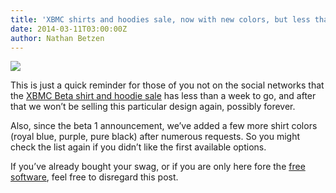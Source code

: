```yaml
---
title: 'XBMC shirts and hoodies sale, now with new colors, but less than a week left'
date: 2014-03-11T03:00:00Z
author: Nathan Betzen
---
```

[![](https://images.teespring.com/shirt_pic/452953/7/314/front.jpg?v=2014-03-04-05-35)](https://teespring.com/xbmcbeta1shirt)

 This is just a quick reminder for those of you not on the social networks that the [XBMC Beta shirt and hoodie sale](https://teespring.com/xbmcbeta1shirt) has less than a week to go, and after that we won’t be selling this particular design again, possibly forever.

 Also, since the beta 1 announcement, we’ve added a few more shirt colors (royal blue, purple, pure black) after numerous requests. So you might check the list again if you didn’t like the first available options.

 If you’ve already bought your swag, or if you are only here fore the [free software](https://kodi.wiki/xbmc-13-0-gotham-beta1-rises/ "XBMC beta 1"), feel free to disregard this post.

 